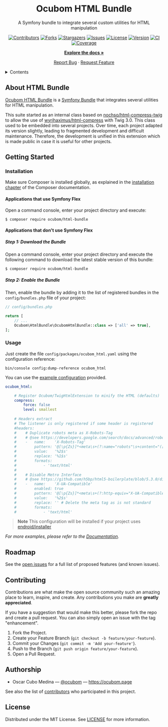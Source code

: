 <div align="center">

Ocubom HTML Bundle
==================

A Symfony bundle to integrate several custom utilities for HTML manipulation

[![Contributors][contributors-img]][contributors-url]
[![Forks][forks-img]][forks-url]
[![Stargazers][stars-img]][stars-url]
[![Issues][issues-img]][issues-url]
[![License][license-img]][license-url]
[![Version][packagist-img]][packagist-url]
[![CI][workflow-ci-img]][workflow-ci-url]
[![Coverage][coverage-ci-img]][coverage-ci-url]

[**Explore the docs »**](https://github.com/ocubom/html-bundle)

[Report Bug](https://github.com/ocubom/html-bundle/issues)
·
[Request Feature](https://github.com/ocubom/html-bundle/issues)

</div>

<details>
  <summary>Contents</summary>

* [About HTML Bundle](#about-html-bundle)
* [Getting Started](#getting-started)
    * [Installation](#installation)
    * [Usage](#usage)
* [Roadmap](#roadmap)
* [Contributing](#contributing)
* [Authorship](#authorship)
* [License](#license)

</details>

## About HTML Bundle

[Ocubom HTML Bundle](https://github.com/ocubom/html-bundle) is a [Symfony Bundle][] that integrates several utilities for HTML manipulation.

This suite started as an internal class based on [nochso/html-compress-twig][] to allow the use of [wyrihaximus/html-compress][] with Twig 3.0.
This class used to be embedded into several projects.
Over time, each project adapted its version slightly, leading to fragmented development and difficult maintenance.
Therefore, the development is unified in this extension which is made public in case it is useful for other projects.

## Getting Started

### Installation

Make sure Composer is installed globally, as explained in the [installation chapter](https://getcomposer.org/doc/00-intro.md) of the Composer documentation.

#### Applications that use Symfony Flex

Open a command console, enter your project directory and execute:

```console
$ composer require ocubom/html-bundle
```

#### Applications that don't use Symfony Flex

##### Step 1: Download the Bundle

Open a command console, enter your project directory and execute the
following command to download the latest stable version of this bundle:

```console
$ composer require ocubom/html-bundle
```

##### Step 2: Enable the Bundle

Then, enable the bundle by adding it to the list of registered bundles
in the `config/bundles.php` file of your project:

```php
// config/bundles.php

return [
    // ...
    Ocubom\HtmlBundle\OcubomHtmlBundle::class => ['all' => true],
];
```

### Usage

Just create the file `config/packages/ocubom_html.yaml` using the configuration reference:

```console
bin/console config:dump-reference ocubom_html
```

You can use the [example configuration][] provided.

```yaml
ocubom_html:

    # Register Ocubom/TwigHtmlExtension to minify the HTML (defaults)
    compress:
        force: false
        level: smallest
        
    # Headers extract
    # The listener is only registered if some header is registered
    #headers:
    #    # Duplicate robots meta as X-Robots-Tag
    #    # @see https://developers.google.com/search/docs/advanced/robots/robots_meta_tag#xrobotstag
    #    -   name:    'X-Robots-Tag'
    #        pattern: '@[\p{Zs}]*<meta\s+(?:name="robots"\s+content="([^"]+)"|content="([^"]+)"\s+name="robots")\s*/?\s*>\p{Zs}*\n?@i'
    #        value:   '%2$s'
    #        replace: '%1$s'
    #        formats:
    #            - 'text/html'
    #
    #    # Disable Metro Interface
    #    # @see https://github.com/h5bp/html5-boilerplate/blob/5.3.0/dist/doc/extend.md#prompt-users-to-switch-to-desktop-mode-in-ie10-metro
    #    -   name:    'X-UA-Compatible'
    #        enabled: true
    #        pattern: '@[\p{Zs}]*<meta\s+(?:http-equiv="X-UA-Compatible"\s+content="([^"]+)"|content="([^"]+)"\s+http-equiv="X-UA-Compatible")\s*>\p{Zs}*\n?@i'
    #        value:   '%2$s'
    #        replace: '' # Delete the meta tag as is not standard
    #        formats:
    #            - 'text/html'
```

> **Note**
> This configuration will be installed if your project uses [endroid/installer][]

_For more examples, please refer to the [Documentation](https://github.com/ocubom/html-bundle)._

## Roadmap

See the [open issues](https://github.com/ocubom/html-bundle/issues) for a full list of proposed features (and known issues).

## Contributing

Contributions are what make the open source community such an amazing place to learn, inspire, and create.
Any contributions you make are **greatly appreciated**.

If you have a suggestion that would make this better, please fork the repo and create a pull request.
You can also simply open an issue with the tag "enhancement".

1. Fork the Project.
2. Create your Feature Branch (`git checkout -b feature/your-feature`).
3. Commit your Changes (`git commit -m 'Add your-feature'`).
4. Push to the Branch (`git push origin feature/your-feature`).
5. Open a Pull Request.

## Authorship

* Oscar Cubo Medina — [@ocubom](https://twitter.com/ocubom) — https://ocubom.page <div align="center">

See also the list of [contributors][contributors-url] who participated in this project.

## License

Distributed under the MIT License.
See [LICENSE][] for more information.


[LICENSE]: https://github.com/ocubom/html-bundle/blob/master/LICENSE
[example configuration]: https://github.com/ocubom/html-bundle/blob/main/.install/symfony/config/packages/ocubom_html.yaml

<!-- Links -->
[composer]: https://getcomposer.org/
[endroid/installer]: https://packagist.org/packages/endroid/installer
[Symfony]: https://symfony.com/
[Symfony Bundle]: https://symfony.com/doc/current/bundles.html

<!-- Packagist links -->
[nochso/html-compress-twig]: https://packagist.org/packages/nochso/html-compress-twig
[wyrihaximus/html-compress]: https://packagist.org/packages/wyrihaximus/html-compress

<!-- Project Badges -->
[contributors-img]: https://img.shields.io/github/contributors/ocubom/html-bundle.svg?style=for-the-badge
[contributors-url]: https://github.com/ocubom/html-bundle/graphs/contributors
[forks-img]:        https://img.shields.io/github/forks/ocubom/html-bundle.svg?style=for-the-badge
[forks-url]:        https://github.com/ocubom/html-bundle/network/members
[stars-img]:        https://img.shields.io/github/stars/ocubom/html-bundle.svg?style=for-the-badge
[stars-url]:        https://github.com/ocubom/html-bundle/stargazers
[issues-img]:       https://img.shields.io/github/issues/ocubom/html-bundle.svg?style=for-the-badge
[issues-url]:       https://github.com/ocubom/html-bundle/issues
[license-img]:      https://img.shields.io/github/license/ocubom/html-bundle.svg?style=for-the-badge
[license-url]:      https://github.com/ocubom/html-bundle/blob/master/LICENSE
[workflow-ci-img]:  https://img.shields.io/github/workflow/status/ocubom/html-bundle/CI.svg?label=CI&logo=github&style=for-the-badge
[workflow-ci-url]:  https://github.com/ocubom/html-bundle/actions/
[coverage-ci-img]:  https://img.shields.io/codecov/c/github/ocubom/html-bundle.svg?logo=codecov&logoColor=%23fefefe&style=for-the-badge&token=NQOE5BY6MX
[coverage-ci-url]:  https://app.codecov.io/gh/ocubom/html-bundle
[packagist-img]:    https://img.shields.io/packagist/v/ocubom/html-bundle.svg?logo=packagist&logoColor=%23fefefe&style=for-the-badge
[packagist-url]:    https://packagist.org/packages/ocubom/html-bundle
